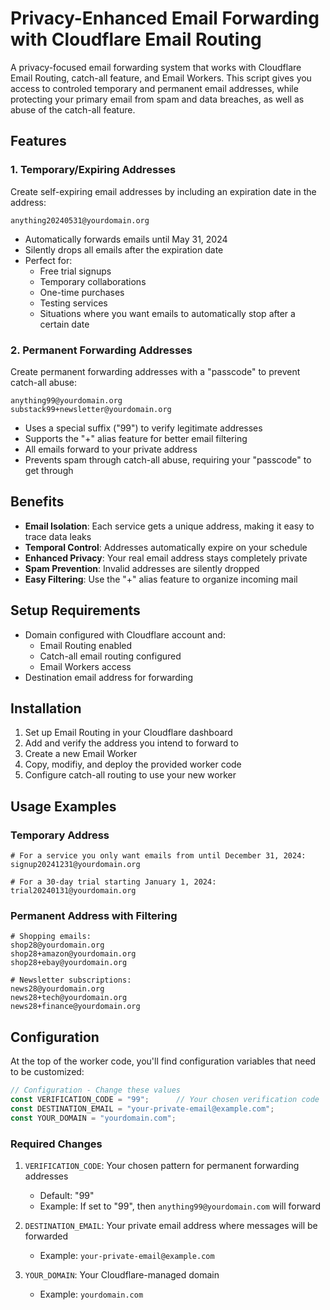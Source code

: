 # Privacy-Enhanced Email Forwarding with Cloudflare Email Routing

A privacy-focused email forwarding system that works with Cloudflare Email Routing, catch-all feature, and Email Workers. This script gives you access to controled temporary and permanent email addresses, while protecting your primary email from spam and data breaches, as well as abuse of the catch-all feature.

## Features

### 1. Temporary/Expiring Addresses

Create self-expiring email addresses by including an expiration date in the address:

```
anything20240531@yourdomain.org
```

- Automatically forwards emails until May 31, 2024
- Silently drops all emails after the expiration date
- Perfect for:
  - Free trial signups
  - Temporary collaborations
  - One-time purchases
  - Testing services
  - Situations where you want emails to automatically stop after a certain date

### 2. Permanent Forwarding Addresses

Create permanent forwarding addresses with a "passcode" to prevent catch-all abuse:

```
anything99@yourdomain.org
substack99+newsletter@yourdomain.org
```

- Uses a special suffix ("99") to verify legitimate addresses
- Supports the "+" alias feature for better email filtering
- All emails forward to your private address
- Prevents spam through catch-all abuse, requiring your "passcode" to get through

## Benefits

- **Email Isolation**: Each service gets a unique address, making it easy to trace data leaks
- **Temporal Control**: Addresses automatically expire on your schedule
- **Enhanced Privacy**: Your real email address stays completely private
- **Spam Prevention**: Invalid addresses are silently dropped
- **Easy Filtering**: Use the "+" alias feature to organize incoming mail

## Setup Requirements

- Domain configured with Cloudflare account and:
  - Email Routing enabled
  - Catch-all email routing configured
  - Email Workers access
- Destination email address for forwarding

## Installation

1. Set up Email Routing in your Cloudflare dashboard
2. Add and verify the address you intend to forward to
3. Create a new Email Worker
4. Copy, modifiy, and deploy the provided worker code
5. Configure catch-all routing to use your new worker

## Usage Examples

### Temporary Address
```
# For a service you only want emails from until December 31, 2024:
signup20241231@yourdomain.org

# For a 30-day trial starting January 1, 2024:
trial20240131@yourdomain.org
```

### Permanent Address with Filtering
```
# Shopping emails:
shop28@yourdomain.org
shop28+amazon@yourdomain.org
shop28+ebay@yourdomain.org

# Newsletter subscriptions:
news28@yourdomain.org
news28+tech@yourdomain.org
news28+finance@yourdomain.org
```

## Configuration

At the top of the worker code, you'll find configuration variables that need to be customized:

```javascript
// Configuration - Change these values
const VERIFICATION_CODE = "99";      // Your chosen verification code
const DESTINATION_EMAIL = "your-private-email@example.com";
const YOUR_DOMAIN = "yourdomain.com";
```

### Required Changes

1. `VERIFICATION_CODE`: Your chosen pattern for permanent forwarding addresses
   - Default: "99"
   - Example: If set to "99", then `anything99@yourdomain.com` will forward

2. `DESTINATION_EMAIL`: Your private email address where messages will be forwarded
   - Example: `your-private-email@example.com`

3. `YOUR_DOMAIN`: Your Cloudflare-managed domain
   - Example: `yourdomain.com`
